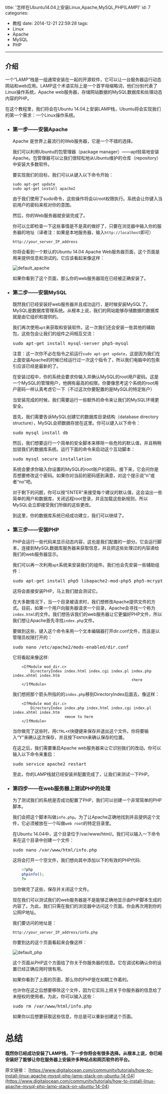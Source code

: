 title: '怎样在Ubuntu14.04上安装Linux,Apache,MySQL,PHP(LAMP)'
id: 7
categories:
  - 教程
date: 2014-12-21 22:59:28
tags:
 - Linux
 - Apache
 - MySQL
 - PHP
---

## 介绍

一个“LAMP”栈是一组通常安装在一起的开源软件，它可以让一台服务器运行动态网站和web应用。LAMP这个术语实际上是一个首字母缩略词，他们分别代表了Linux操作系统，Apache web服务器，存储网站数据的MySQL数据库和处理动态内容的PHP。

在这个教程里，我们将会在Ubuntu 14.04上安装LAMP栈，Ubuntu将会实现我们的第一个需求：一个Linux操作系统。

<!--more-->

- ### 第一步——安装Apache

    Apache 是世界上最流行的Web服务器，它是一个不错的选择。

    我们可以利用Ubuntu的包管理器（package manager）——apt轻易地安装Apache。包管理器可以让我们很轻松地从Ubuntu维护的仓库（repository）中安装大多数软件。

    要实现我们的目标，我们可以从键入以下命令开始：
    ```plain
    sudo apt-get update
    sudo apt-get install apache2
    ```
    由于我们使用了sudo命令，这些操作将会以root权限执行。系统会让你键入当前用户的密码来核对你的意图。

    然后，你的Web服务器就安装完成了。

    你可以立即检查一下这些事情是不是真的做好了，只要在浏览器中输入你的服务器的地址（译者注：如果是本地服务器，输入`http://localhost`即可）
    ```plain
    http://your_server_IP_address
    ```
    你将会看到一个默认的Ubuntu 14.04 Apache Web服务器页面，这个页面是用来提供信息和测试的。它应该看起来像这样：

    ![default_apache](/img/default_apache.png)

    如果你看到了这个页面，那么你的web服务器现在已经被正确安装了。

- ### 第二步——安装MySQL

    既然我们已经安装好web服务器并且成功运行，是时候安装MySQL了。MySQL是数据库管理系统。从根本上说，我们的网站能够存储数据的数据库就是由它组织和提供的。

    我们再次使用`apt`来获取和安装软件。这一次我们还会安装一些其他的辅助包，这些包会让我们的组件之间相互交流：
    <pre>sudo apt-get install mysql-server php5-mysql</pre>
    注意：这一次你不必在指令之前运行`sudo apt-get update`，这是因为我们在上面安装Apache的时候已经运行过一次这个指令了，所以我们电脑中的包索引应该已经是最新的了。

    在安装过程中，你的系统会要求你输入并确认MySQL的root用户密码。这是一个MySQL的管理用户，他拥有最高的权限。你要像思考这个系统的root用户密码一样认真考虑它一下（不过这次你要配置的是MySQL的特定账户）

    当安装完成的时候，我们需要运行一些额外的命令来让我们的MySQL环境更安全。

    首先，我们需要告诉MySQL创建它的数据库目录结构（database directory structure），MySQL会把数据存放在这里。你可以键入以下命令：
    <pre>sudo mysql_install_db</pre>
    然后，我们想要运行一个简单的安全脚本来移除一些危险的默认值，并且稍稍加锁我们的数据库系统。运行下面的命令来启动这个互动脚本：
    <pre>sudo mysql_secure_installation</pre>
    系统会要求你输入你设置的MySQL的root账户的密码，接下来，它会问你是否想要修改这个密码。如果你对当前的密码感到满意，对这个提示说“n”或者“no”吧。

    对于剩下的问题，你可以按"ENTER"来接受每个建议的默认值，这会溢出一些简单的用户和数据库，关闭远程root登录，并且加载这些新规则，所以MySQL会立即接受我们所做的这些更改。

    到这里，你的数据库系统已经成功建立，我们可以继续了。

- ### 第三步——安装PHP

    PHP会运行一些代码来显示动态内容，这也是我们配置的一部分。它会运行脚本，连接到MySQL数据库服务器来获取信息，并且把这些处理过的内容递给我们的web服务器显示。

    我们可以再一次利用`apt`系统来安装我们的组件。我们也会先安装一些辅助组件：
    <pre>sudo apt-get install php5 libapache2-mod-php5 php5-mcrypt</pre>
    这将会直接安装PHP，马上我们就会测试它。

    在大多数情况下，当一个目录被请求时，我们想修改Apache提供文件的方式。目前，如果一个用户向服务器请求一个目录，Apache会寻找一个称为`index.html`的文件。我们想告诉我们的web服务器让它更偏好PHP文件，所以我们想让Apache首先寻找`index.php`文件。

    要做到这些，键入这个命令来用一个文本编辑器打开dir.conf文件，而且是以管理员权限打开的：
    <pre>sudo nano /etc/apache2/mods-enabled/dir.conf</pre>
    它将看起来像这样:
    ```plain
        <IfModule mod_dir.c>
            DirectoryIndex index.html index.cgi index.pl index.php index.xhtml index.htm
                                                         ⬆️here
        </IfModule>
    ```
    我们想把那个箭头所指的的`index.php`移到DirectoryIndex后面去，像这样：
    ```plain
        <IfModule mod_dir.c>
            DirectoryIndex index.php index.html index.cgi index.pl index.xhtml index.htm
                           ⬆️move to here
        </IfModule>
    ```
    当你做完了这些时，用`CTRL+X`快捷键来保存并退出这个文件。你将要输入“Y”来确认这次保存，并且按下`ENTER`来确认保存的位置。

    在这之后，我们需要重启Apache web服务器来让它识别我们的改动。你可以输入以下命令来重启：
    <pre>sudo service apache2 restart</pre>
    至此，你的LAMP栈就已经安装并配置完成了，让我们来测试一下PHP。

- ### 第四步——在web服务器上测试PHP的处理

    为了测试我们的系统是否成功配置了PHP，我们可以创建一个非常简单的PHP脚本。

    我们会把这个脚本叫做`info.php`。为了让Apache正确地找到并且提供这个文件，它必须被放在一个叫做`web root`的特定目录里。

    在Ubuntu 14.04中，这个目录位于/var/www/html/。我们可以输入一下命令来在这个目录中创建一个文件：
    <pre>sudo nano /var/www/html/info.php</pre>
    这将会打开一个空文件，我们想向其中添加以下的有效的PHP代码:
    ```php
        <?php
        phpinfo();
        ?>
    ```
    当你做完了这些，保存并关闭这个文件。

    现在我们可以测试我们的web服务器是不是能够正确地显示由PHP脚本生成的内容了。为此，我们只需在我们的浏览器中访问这个页面。你会再次用到你的公网IP地址。

    我们要访问的地址是：
    ```plain
    http://your_server_IP_address/info.php
    ```
    你要到达的这个页面看起来会像这样：

    ![default_php](/img/default_php.png)

    这个页面从PHP这个方面给了你关于你服务器的信息。它在调试和确认你的设置已经正确应用时很有用。

    如果你看到了上面的页面，那么你的PHP是在如期工作着的。

    也许你在这之后想要移除这个文件，因为它实际上把关于你服务器的信息给了未授权的使用者。为此，你可以输入这些：
    <pre>sudo rm /var/www/html/info.php</pre>
    如果你以后想要获取这些信息，你总是可以重新创建这个页面。

# 总结

**既然你已经成功安装了LAMP栈，下一步你将会有很多选择。从根本上说，你已经安装好了能够让你在服务器上安装许多种站点和网页软件的平台。**

原文链接：
[https://www.digitalocean.com/community/tutorials/how-to-install-linux-apache-mysql-php-lamp-stack-on-ubuntu-14-04](https://www.digitalocean.com/community/tutorials/how-to-install-linux-apache-mysql-php-lamp-stack-on-ubuntu-14-04)
